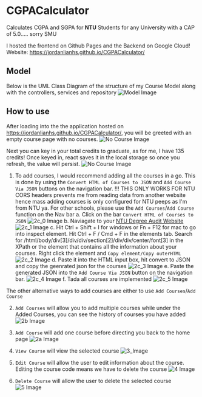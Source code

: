 # CGPACalculator 
Calculates CGPA and SGPA for **NTU** Students for any University with a CAP of 5.0..... sorry SMU

I hosted the frontend on Github Pages and the Backend on Google Cloud! 
Website:
https://jordanlianhs.github.io/CGPACalculator/

## Model
Below is the UML Class Diagram of the structure of my Course Model along with the controllers, services and repository
![Model Image](https://github.com/jordanlianhs/CGPACalculator/blob/main/images/model.png)

## How to use
After loading into the the application hosted on https://jordanlianhs.github.io/CGPACalculator/, you will be greeted with an empty course page with no courses. 
![No Course Image](https://github.com/jordanlianhs/CGPACalculator/blob/main/images/Img0.png)

Next you can key in your total credits to graduate, as for me, I have 135 credits! Once keyed in, react saves it in the local storage so once you refresh, the value will persist.
![No Course Image](https://github.com/jordanlianhs/CGPACalculator/blob/main/images/Img1.png)

1. To add courses, I would recommend adding all the courses in a go. This is done by using the `Convert HTML of Courses to JSON` and  `Add Course Via JSON` buttons on the navigation bar.
!!! THIS ONLY WORKS FOR NTU CORS headers prevents me from reading data from another website hence mass adding courses is only configured for NTU peeps as I'm from NTU ya. For other schools, please use the `Add Courses`/`Add Course` function on the Nav bar
  a. Click on the bar `Convert HTML of Courses to JSON`
    ![2c_0 Image](https://github.com/jordanlianhs/CGPACalculator/blob/main/images/Img2c_0.png)
  b. Naviagate to your [NTU Degree Audit Website](https://wish.wis.ntu.edu.sg/pls/webexe/ldap_login.login?w_url=https://wish.wis.ntu.edu.sg/pls/webexe/dars_result_ro.main_display)
    ![2c_1 Image](https://github.com/jordanlianhs/CGPACalculator/blob/main/images/Img2c_1.png)
  c. Hit Ctrl + Shift + I for windows or Fn + F12 for mac to go into inspect element. Hit Ctrl + F / Cmd + F in the elements tab. Search for /html/body/div[3]/div/div/section[2]/div/div/center/font[3] in the XPath or the element that contains all the information about your courses. Right click the element and `Copy element/Copy outerHTML`
    ![2c_2 Image](https://github.com/jordanlianhs/CGPACalculator/blob/main/images/Img2c_2.png)
  d. Paste it into the HTML input box, hit convert to JSON and copy the geenrated json for the courses
    ![2c_3 Image](https://github.com/jordanlianhs/CGPACalculator/blob/main/images/Img2c_3.png)
  e. Paste the generated JSON into the `Add Course Via JSON` button on the navigation bar.
    ![2c_4 Image](https://github.com/jordanlianhs/CGPACalculator/blob/main/images/Img2c_4.png)
  f. Tada all courses are implemented
    ![2c_5 Image](https://github.com/jordanlianhs/CGPACalculator/blob/main/images/Img2c_5.png)

The other alternative ways to add courses are either to use `Add Courses`/`Add Course`

2. `Add Courses` will allow you to add multiple courses while under the Added Courses, you can see the history of courses you have added
![2b Image](https://github.com/jordanlianhs/CGPACalculator/blob/main/images/Img2b.png)

3. `Add Course` will add one course before directing you back to the home page
![2a Image](https://github.com/jordanlianhs/CGPACalculator/blob/main/images/Img2a.png)

4. `View Course` will view the selected course
![3_Image](https://github.com/jordanlianhs/CGPACalculator/blob/main/images/Img3.png)

5. `Edit Course` will allow the user to edit information about the course. Editing the course code means we have to delete the course
![4 Image](https://github.com/jordanlianhs/CGPACalculator/blob/main/images/Img4.png)

6. `Delete Course` will allow the user to delete the selected course
![5 Image](https://github.com/jordanlianhs/CGPACalculator/blob/main/images/Img5.png)







